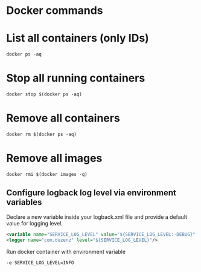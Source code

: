 # Docker commands

# List all containers (only IDs)

```docker
docker ps -aq
```

# Stop all running containers
```docker
docker stop $(docker ps -aq)
```
# Remove all containers

```docker
docker rm $(docker ps -aq)
```

# Remove all images

```docker
docker rmi $(docker images -q)
```


## **Configure logback log level via environment variables**

Declare a new variable inside your logback.xml file and provide a default value for logging level.

```xml
<variable name="SERVICE_LOG_LEVEL" value="${SERVICE_LOG_LEVEL:-DEBUG}" />
<logger name="com.duzenz" level="${SERVICE_LOG_LEVEL}"/>
```

Run docker container with environment variable

```-e SERVICE_LOG_LEVEL=INFO ```

